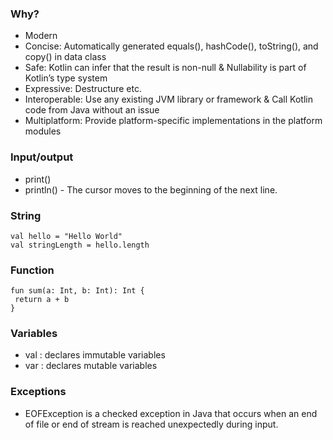 
### Why?
- Modern
- Concise: Automatically generated equals(), hashCode(), toString(), and copy() in data class
- Safe: Kotlin can infer that the result is non-null & Nullability is part of Kotlin’s type system
- Expressive:  Destructure etc.
- Interoperable:  Use any existing JVM library or framework & Call Kotlin code from Java without an issue
- Multiplatform: Provide platform-specific implementations in the platform modules


### Input/output
- print() 
- println() - The cursor moves to the beginning of the next line.


### String
```
val hello = "Hello World"
val stringLength = hello.length
```

### Function
```
fun sum(a: Int, b: Int): Int {
 return a + b
}
```

### Variables

- val : declares immutable variables
- var : declares mutable variables

### Exceptions
- EOFException is a checked exception in Java that occurs when an end of file or end of stream is reached unexpectedly during input.